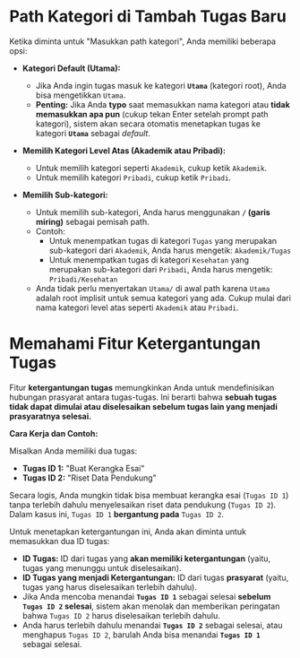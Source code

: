 # Path Kategori di Tambah Tugas Baru
Ketika diminta untuk "Masukkan path kategori", Anda memiliki beberapa opsi:

* **Kategori Default (Utama):**
    * Jika Anda ingin tugas masuk ke kategori **`Utama`** (kategori root), Anda bisa mengetikkan `Utama`.
    * **Penting:** Jika Anda **typo** saat memasukkan nama kategori atau **tidak memasukkan apa pun** (cukup tekan Enter setelah prompt path kategori), sistem akan secara otomatis menetapkan tugas ke kategori **`Utama`** sebagai _default_.

* **Memilih Kategori Level Atas (Akademik atau Pribadi):**
    * Untuk memilih kategori seperti `Akademik`, cukup ketik `Akademik`.
    * Untuk memilih kategori `Pribadi`, cukup ketik `Pribadi`.

* **Memilih Sub-kategori:**
    * Untuk memilih sub-kategori, Anda harus menggunakan **`/` (garis miring)** sebagai pemisah path.
    * Contoh:
        * Untuk menempatkan tugas di kategori `Tugas` yang merupakan sub-kategori dari `Akademik`, Anda harus mengetik: `Akademik/Tugas`
        * Untuk menempatkan tugas di kategori `Kesehatan` yang merupakan sub-kategori dari `Pribadi`, Anda harus mengetik: `Pribadi/Kesehatan`
    * Anda tidak perlu menyertakan `Utama/` di awal path karena `Utama` adalah root implisit untuk semua kategori yang ada. Cukup mulai dari nama kategori level atas seperti `Akademik` atau `Pribadi`.

 # Memahami Fitur Ketergantungan Tugas

Fitur **ketergantungan tugas** memungkinkan Anda untuk mendefinisikan hubungan prasyarat antara tugas-tugas. Ini berarti bahwa **sebuah tugas tidak dapat dimulai atau diselesaikan sebelum tugas lain yang menjadi prasyaratnya selesai.**

**Cara Kerja dan Contoh:**

Misalkan Anda memiliki dua tugas:
* **Tugas ID 1:** "Buat Kerangka Esai"
* **Tugas ID 2:** "Riset Data Pendukung"

Secara logis, Anda mungkin tidak bisa membuat kerangka esai (`Tugas ID 1`) tanpa terlebih dahulu menyelesaikan riset data pendukung (`Tugas ID 2`). Dalam kasus ini, `Tugas ID 1` **bergantung pada** `Tugas ID 2`.

Untuk menetapkan ketergantungan ini, Anda akan diminta untuk memasukkan dua ID tugas:
* **ID Tugas:** ID dari tugas yang **akan memiliki ketergantungan** (yaitu, tugas yang menunggu untuk diselesaikan).
* **ID Tugas yang menjadi Ketergantungan:** ID dari tugas **prasyarat** (yaitu, tugas yang harus diselesaikan terlebih dahulu).
* Jika Anda mencoba menandai **`Tugas ID 1`** sebagai selesai **sebelum `Tugas ID 2` selesai**, sistem akan menolak dan memberikan peringatan bahwa `Tugas ID 2` harus diselesaikan terlebih dahulu.
* Anda harus terlebih dahulu menandai **`Tugas ID 2`** sebagai selesai, atau menghapus `Tugas ID 2`, barulah Anda bisa menandai **`Tugas ID 1`** sebagai selesai.
